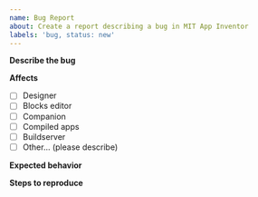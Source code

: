 ```yaml
---
name: Bug Report
about: Create a report describing a bug in MIT App Inventor
labels: 'bug, status: new'
---
```


**Describe the bug**

<!--
Describe the bug in sufficient detail so that we can understand the issue. You should also describe the steps to reproduce the issue (below) so that we ideally can confirm it.
-->

**Affects**

<!--
Please check off the part of the system that is affected by the bug.
-->

- [ ] Designer
- [ ] Blocks editor
- [ ] Companion
- [ ] Compiled apps
- [ ] Buildserver
- [ ] Other... (please describe)

**Expected behavior**

<!--
Please describe what you expected to happen before you encountered the bug.
-->

**Steps to reproduce**

<!--
Please describe the steps needed to reproduce the bug. If possible, please include a minimal example project that demonstrates the issue.
-->

